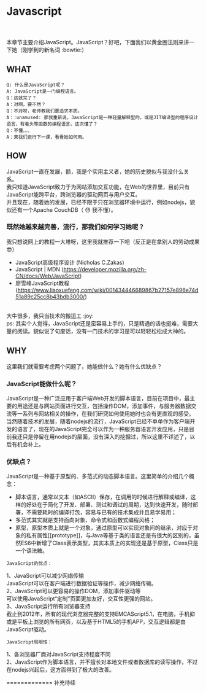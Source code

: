 # Javascript <br>   
本章节主要介绍JavaScript。JavaScript？好吧，下面我们以黄金圈法则来讲一下她（刚学到的新名词 :bowtie:）

## WHAT

    Q: 什么是JavaScript呢？
    A: JavaScript是一门编程语言。
    Q：这就完了？
    A：对啊，要不然？
    Q：不对呀，老师教我们要追求本质。
    A：:unamused: 那我重新说，JavaScript是一种轻量解释型的，或是JIT编译型的程序设计语言，有着头等函数的编程语言。这次懂了？
    Q：不懂。。。
    A：来我们进行下一课，看看她如何用。

## HOW

JavaScript一直在发展，额，我是个实用主义者，她的历史貌似与我没什么关系。<br>
我只知道JavaScript致力于为网站添加交互功能，在Web的世界里，目前只有JavaScript能跨平台，跨浏览器的驱动网页与用户交互。<br>
并且现在，随着她的发展，已经不限于只在浏览器环境中运行，例如nodejs，貌似还有一个Apache CouchDB（ :sweat: 我不懂）。<br>
### 既然她越来越完善，流行，那我们如何学习她呢？<br>
我只想说网上的教程一大堆呀，这里我就推荐一下吧（反正是在拿别人的劳动成果:sunglasses:）<br>
* JavaScript高级程序设计  (Nicholas C.Zakas)
* JavaScript | MDN  (https://developer.mozilla.org/zh-CN/docs/Web/JavaScript)
* 廖雪峰JavaScript教程 (https://www.liaoxuefeng.com/wiki/001434446689867b27157e896e74d51a89c25cc8b43bdb3000/)
<br>
大牛很多，我只当技术的搬运工 :joy: 
<br>
    ps: 其实个人觉得，JavaScript还是蛮容易上手的，只是精通的话也挺难，需要大量的阅读。貌似说了句废话，没有一门技术的学习是可以轻轻松松成大神的。<br>

## WHY

这里我们就需要考虑两个问题了，她能做什么？她有什么优缺点？

### JavaScript能做什么呢？

JavaScript是一种广泛应用于客户端Web开发的脚本语言，目前在项目中，最主要的用途还是与网站页面进行交互，包括操作DOM，添加事件，与服务器数据交流等一系列与网站相关的操作，在我们研究如何使用她时也会有更直观的感受。<br>
当然随着技术的发展，随着nodejs的流行，JavaScript已经不单单作为客户端开发的语言了，现在的JavaScript完全可以作为一种服务器语言开发应用，只是目前我还只是停留在用nodejs的层面，没有深入的挖掘过，所以这里不详述了，以后有机会补上。<br>

### 优缺点？

JavaScript是一种基于原型的、多范式的动态脚本语言。这里简单的介绍几个概念：
* 脚本语言，通常以文本（如ASCII）保存，在调用的时候进行解释或编译，这样的好处在于简化了开发、部署、测试和调试的周期，达到快速开发，随时部署，不需要耗时的编译打包，容易与已有的技术集成并且易学易用；
* 多范式其实就是支持面向对象、命令式和函数式编程风格；
* 原型，原型本质上就是一个对象，通过原型可以实现对象间的继承，对应于对象的私有属性[[prototype]]，与Java等基于类的语言还是有很大的区别的，虽然ES6中新增了Class表示类型，其实本质上的实现还是基于原型，Class只是一个语法糖。

`JavaScript的优点：`

1、JavaScript可以减少网络传输<br>
    JavaScript可以在客户端进行数据验证等操作，减少网络传输。<br>
2、JavaScript可以更容易的操作DOM，添加事件驱动等<br>
    可以使用JavaScript“定制”页面更加友好，交互性更强的网站。<br>
3、JavaScript运行所有浏览器支持<br>
    截止到2012年，所有的现代浏览器完整的支持EMCAScript5.1，在电脑，手机抑或是平板上浏览的所有网页，以及基于HTML5的手机APP，交互逻辑都是由JavaScript驱动。<br>

`JavaScript局限性：`

1、各浏览器厂商对JavaScript支持程度不同<br>
2、JavaScript作为脚本语言，并不擅长对本地文件或者数据库的读写操作，不过在nodejs兴起后，这方面得到了极大的改善。<br>

=============
补充待续

